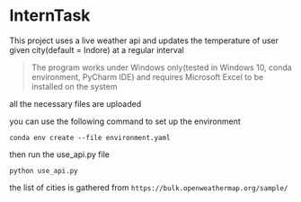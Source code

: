 # InternTask

This project uses a live weather api and updates the temperature of user given city(default = Indore) at a regular interval 

> The program works under Windows only(tested in Windows 10, conda environment, PyCharm IDE) and requires Microsoft Excel to be installed on the system 

all the necessary files are uploaded

you can use the following command to set up the environment

`conda env create --file environment.yaml`

then run the use_api.py file

`python use_api.py`


the list of cities is gathered from `https://bulk.openweathermap.org/sample/`
